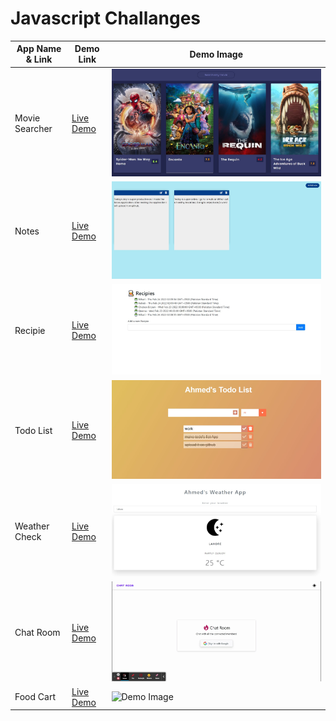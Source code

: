 # Javascript Challanges

| App Name & Link | Demo Link                                                           | Demo Image                                                                                                             |
| --------------- | ------------------------------------------------------------------- | ---------------------------------------------------------------------------------------------------------------------- |
| Movie Searcher  | <a href="https://moviesearcherahmed.vercel.app/">Live Demo</a>      | <img src="https://github.com/ahmadrazach/Javascript-Challanges/blob/main/movie-app/thumnail.jpg" alt="Demo image"/>    |
| Notes           | <a href="https://notesappahmed.vercel.app/">Live Demo</a>           | <img src="https://github.com/ahmadrazach/Javascript-Challanges/blob/main/notes-app/thumbnail.jpg" alt="Demo image"/>   |
| Recipie         | <a href="https://recipeappahmed.vercel.app/">Live Demo</a>          | <img src="https://github.com/ahmadrazach/Javascript-Challanges/blob/main/recipe-app/template.jpg" alt="Demo image"/>   |
| Todo List       | <a href="https://todolistahmed.vercel.app/">Live Demo</a>           | <img src="https://github.com/ahmadrazach/Javascript-Challanges/blob/main/Todo%20App/thumbnail.jpg" alt="Demo image"/>  |
| Weather Check   | <a href="https://weather-app-ahmadrazach.vercel.app/">Live Demo</a> | <img src="https://github.com/ahmadrazach/Javascript-Challanges/blob/main/weather-app/thumbnail.jpg" alt="Demo image"/> |
| Chat Room       | <a href="https://chatroomahmed.netlify.app/">Live Demo</a>          | ![Demo Image](https://github.com/ahmadrazach/Javascript-Challanges/blob/main/charRoom/public/Chat%20Room.gif)          |
| Food Cart       | <a href="https://chatroomahmed.netlify.app/">Live Demo</a>          | ![Demo Image](https://github.com/ahmadrazach/Javascript-Challanges/blob/main/food-cart/React%20App.gif)          |
